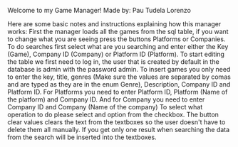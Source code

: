 Welcome to my Game Manager!
Made by: Pau Tudela Lorenzo

Here are some basic notes and instructions explaining how this manager works:
First the manager loads all the games from the sql table, if you want to change what you are seeing press the buttons Platforms or Companies.
To do searches first select what are you searching and enter either the Key (Game), Company ID (Company) or Platform ID (Platform).
To start editing the table we first need to log in, the user that is created by default in the database is admin with the password admin.
To insert games you only need to enter the key, title, genres (Make sure the values are separated by comas and are typed as they are in the enum Genre), Description, Company ID and Platform ID.
For Platforms you need to enter Platform ID, Platform (Name of the platform) and Company ID.
And for Company you need to enter Company ID and Company (Name of the company)
To select what operation to do please select and option from the checkbox.
The button clear values clears the text from the textboxes so the user doesn't have to delete them all manually.
If you get only one result when searching the data from the search will be inserted into the textboxes.
